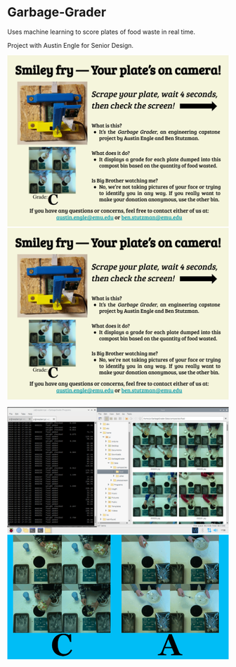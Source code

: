 # Garbage-Grader

Uses machine learning to score plates of food waste in real time.

Project with Austin Engle for Senior Design.

![alt text](https://raw.githubusercontent.com/BenRStutzman/garbage-grader/master/Pictures/FinalPoster1.png)
![alt text](https://raw.githubusercontent.com/BenRStutzman/garbage-grader/master/Pictures/FinalPoster2.png)


![alt text](https://raw.githubusercontent.com/BenRStutzman/garbage-grader/master/Pictures/example_recording.png)
![alt text](https://raw.githubusercontent.com/BenRStutzman/garbage-grader/master/Pictures/three_plates_medium.gif)
